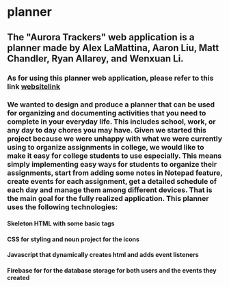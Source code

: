 # planner
## The "Aurora Trackers" web application is a planner made by Alex LaMattina, Aaron Liu, Matt Chandler, Ryan Allarey, and Wenxuan Li.
                
### As for using this planner web application, please refer to this link [websitelink] 


### We wanted to design and produce a planner that can be used for organizing and documenting activities that you need to complete in your everyday life. This includes school, work, or any day to day chores you may have. Given we started this project because we were unhappy with what we were currently using to organize assignments in college, we would like to make it easy for college students to use especially. This means simply implementing easy ways for students to organize their assignments, start from adding some notes in Notepad feature, create events for each assignment, get a detailed schedule of each day and manage them among different devices. That is the main goal for the fully realized application. This planner uses the following technologies:

    
####   Skeleton HTML with some basic tags
                
    
####   CSS for styling and noun project for the icons
                
    
####   Javascript that dynamically creates html and adds event listeners
                
    
####   Firebase for for the database storage for both users and the events they created

[websitelink]: https://aaronliu20.github.io/planner/index.html
